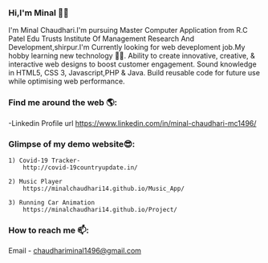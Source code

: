 ### Hi,I'm Minal 👩‍💻

<!--
**minalchaudhari14/minalchaudhari14** is a ✨_special_✨ repository because its `README.md` (this file) appears on your GitHub profile.

Here are some ideas to get you started:

- 🔭 I’m currently working on ...
- 🌱 I’m currently learning ...
- 👯 I’m looking to collaborate on ...
- 🤔 I’m looking for help with ...
- 💬 Ask me about ...
- 📫 How to reach me: ...
- 😄 Pronouns: ...
- ⚡ Fun fact: ...
-->
I'm Minal Chaudhari.I'm pursuing Master Computer Application from R.C Patel Edu Trusts Institute Of Management Research And Development,shirpur.I'm Currently looking for web deveploment job.My hobby learning new technology 👩‍💻. 
Ability to create innovative, creative, & interactive web designs to boost customer engagement. Sound knowledge in HTML5, CSS 3, Javascript,PHP & Java. Build reusable code for future use while optimising web performance.

### Find me around the web 🌎:
-Linkedin Profile url
    https://www.linkedin.com/in/minal-chaudhari-mc1496/

### Glimpse of my demo website😎:

    1) Covid-19 Tracker-
        http://covid-19countryupdate.in/
        
    2) Music Player
        https://minalchaudhari14.github.io/Music_App/
        
    3) Running Car Animation 
        https://minalchaudhari14.github.io/Project/
        
        
  ###  How to reach me 📫: 
  Email - chaudhariminal1496@gmail.com
    
    
    
 
